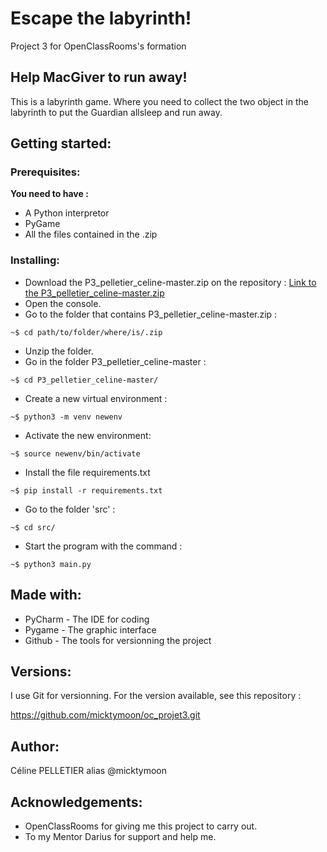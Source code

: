 # Escape the labyrinth!

Project 3 for OpenClassRooms's formation

## Help MacGiver to run away! 

This is a labyrinth game. Where you need to collect the two object in the labyrinth to put the Guardian allsleep and run away.


## Getting started:

### Prerequisites:

**You need to have :**
- A Python interpretor
- PyGame
- All the files contained in the .zip


### Installing:

* Download the P3_pelletier_celine-master.zip on the repository :
[Link to the P3_pelletier_celine-master.zip](https://github.com/micktymoon/P3_pelletier_celine.git)
* Open the console.
* Go to the folder that contains P3_pelletier_celine-master.zip : 
```
~$ cd path/to/folder/where/is/.zip
```
* Unzip the folder.
* Go in the folder P3_pelletier_celine-master :
```
~$ cd P3_pelletier_celine-master/
```
* Create a new virtual environment :
```
~$ python3 -m venv newenv
```
* Activate the new environment:
```
~$ source newenv/bin/activate
```
* Install the file requirements.txt
```
~$ pip install -r requirements.txt
```
* Go to the folder 'src' : 
```
~$ cd src/
```
* Start the program with the command :
```
~$ python3 main.py
```

## Made with:

* PyCharm - The IDE for coding
* Pygame - The graphic interface
* Github - The tools for versionning the project

## Versions:

I use Git for versionning. For the version available, see this repository :

  https://github.com/micktymoon/oc_projet3.git


## Author:

Céline PELLETIER alias @micktymoon

## Acknowledgements:

- OpenClassRooms for giving me this project to carry out.
- To my Mentor Darius for support and help me.
